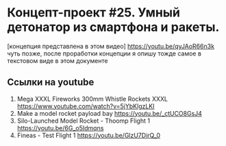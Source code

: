 # Концепт-проект #25. Умный детонатор из смартфона и ракеты.
[концепция представлена в этом видео] https://youtu.be/qyJAoR66n3k
чуть позже, после проработки концепции я опишу тожде самое в текстовом виде в этом документе

## Ссылки на youtube
1. Mega XXXL Fireworks 300mm Whistle Rockets XXXL https://www.youtube.com/watch?v=5jYbKlgzLKI
2. Make a model rocket payload bay https://youtu.be/_ctUCO8GsJ4 
3. Silo-Launched Model Rocket - Thoomp Flight 1  https://youtu.be/6G_o5Idmqns
4. Fineas - Test Flight 1 https://youtu.be/GlzU7DirQ_0

